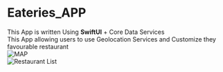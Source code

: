 # Eateries_APP
This App is written Using **SwiftUI** + Core Data Services  
This App allowing users to use Geolocation Services and Customize they favourable restaurant   
![MAP](https://i.ibb.co/d0hbPwp/1.png)   
![Restaurant List](https://i.ibb.co/51xtCRf/2.png)
